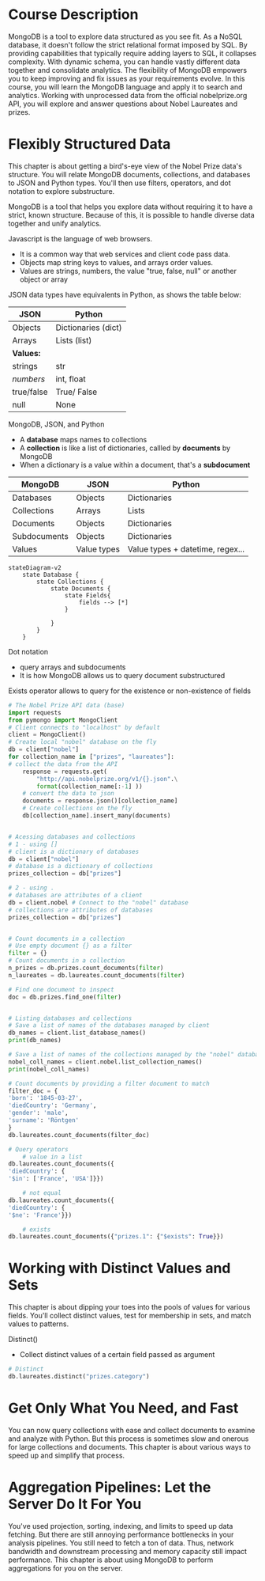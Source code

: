# Course Description
MongoDB is a tool to explore data structured as you see fit. As a NoSQL database, it doesn't follow the strict relational format imposed by SQL. By providing capabilities that typically require adding layers to SQL, it collapses complexity. With dynamic schema, you can handle vastly different data together and consolidate analytics. The flexibility of MongoDB empowers you to keep improving and fix issues as your requirements evolve. In this course, you will learn the MongoDB language and apply it to search and analytics. Working with unprocessed data from the official nobelprize.org API, you will explore and answer questions about Nobel Laureates and prizes.

# Flexibly Structured Data
This chapter is about getting a bird's-eye view of the Nobel Prize data's structure. You will relate MongoDB documents, collections, and databases to JSON and Python types. You'll then use filters, operators, and dot notation to explore substructure. 

MongoDB is a tool that helps you explore data without requiring it to have a strict, known structure. Because of this, it is possible to handle diverse data together and unify analytics.




Javascript is the language of web browsers. 
- It is a common way that web services and client code pass data.
- Objects map string keys to values, and arrays order values.
- Values are strings, numbers, the value "true, false, null" or another object or array

JSON data types have equivalents in Python, as shows the table below:

| **JSON**    | **Python**          |
|-------------|---------------------|
| Objects     | Dictionaries (dict) |
| Arrays      | Lists (list)        |
| **Values:** |                     |
| strings     | str                 |
| _numbers_   | int, float          |
| true/false  | True/ False         |
| null        | None                |

MongoDB, JSON, and Python

- A **database** maps names to collections
- A **collection** is like a list of dictionaries, callled by **documents** by MongoDB
- When a dictionary is a value within a document, that's a **subdocument**

| **MongoDB**  | **JSON**    | **Python**                       |
|--------------|-------------|----------------------------------|
| Databases    | Objects     | Dictionaries                     |
| Collections  | Arrays      | Lists                            |
| Documents    | Objects     | Dictionaries                     |
| Subdocuments | Objects     | Dictionaries                     |
| Values       | Value types | Value types + datetime, regex... |

```mermaid
stateDiagram-v2
    state Database {
        state Collections {
            state Documents {
                state Fields{
                    fields --> [*]
                }
                
            }
        }
    }
```

Dot notation
- query arrays and subdocuments
- It is how MongoDB allows us to query document substructured

Exists operator allows to query for the existence or non-existence of fields

```python
# The Nobel Prize API data (base)
import requests
from pymongo import MongoClient
# Client connects to "localhost" by default
client = MongoClient()
# Create local "nobel" database on the fly
db = client["nobel"]
for collection_name in ["prizes", "laureates"]:
# collect the data from the API
    response = requests.get(
        "http://api.nobelprize.org/v1/{}.json".\
        format(collection_name[:-1] ))
    # convert the data to json
    documents = response.json()[collection_name]
    # Create collections on the fly
    db[collection_name].insert_many(documents)


# Acessing databases and collections
# 1 - using []
# client is a dictionary of databases
db = client["nobel"]
# database is a dictionary of collections
prizes_collection = db["prizes"]

# 2 - using .
# databases are attributes of a client
db = client.nobel # Connect to the "nobel" database
# collections are attributes of databases
prizes_collection = db["prizes"]


# Count documents in a collection
# Use empty document {} as a filter
filter = {}
# Count documents in a collection
n_prizes = db.prizes.count_documents(filter)
n_laureates = db.laureates.count_documents(filter)

# Find one document to inspect
doc = db.prizes.find_one(filter)


# Listing databases and collections
# Save a list of names of the databases managed by client
db_names = client.list_database_names()
print(db_names)

# Save a list of names of the collections managed by the "nobel" database
nobel_coll_names = client.nobel.list_collection_names()
print(nobel_coll_names)

# Count documents by providing a filter document to match
filter_doc = {
'born': '1845-03-27',
'diedCountry': 'Germany',
'gender': 'male',
'surname': 'Röntgen'
}
db.laureates.count_documents(filter_doc)

# Query operators
    # value in a list
db.laureates.count_documents({
'diedCountry': {
'$in': ['France', 'USA']}})

    # not equal
db.laureates.count_documents({
'diedCountry': {
'$ne': 'France'}})

    # exists
db.laureates.count_documents({"prizes.1": {"$exists": True}})
```

# Working with Distinct Values and Sets
This chapter is about dipping your toes into the pools of values for various fields. You'll collect distinct values, test for membership in sets, and match values to patterns. 

Distinct()
- Collect distinct values of a certain field passed as argument

```python
# Distinct
db.laureates.distinct("prizes.category")
```

# Get Only What You Need, and Fast 
You can now query collections with ease and collect documents to examine and analyze with Python. But this process is sometimes slow and onerous for large collections and documents. This chapter is about various ways to speed up and simplify that process. 

# Aggregation Pipelines: Let the Server Do It For You 
You've used projection, sorting, indexing, and limits to speed up data fetching. But there are still annoying performance bottlenecks in your analysis pipelines. You still need to fetch a ton of data. Thus, network bandwidth and downstream processing and memory capacity still impact performance. This chapter is about using MongoDB to perform aggregations for you on the server. 